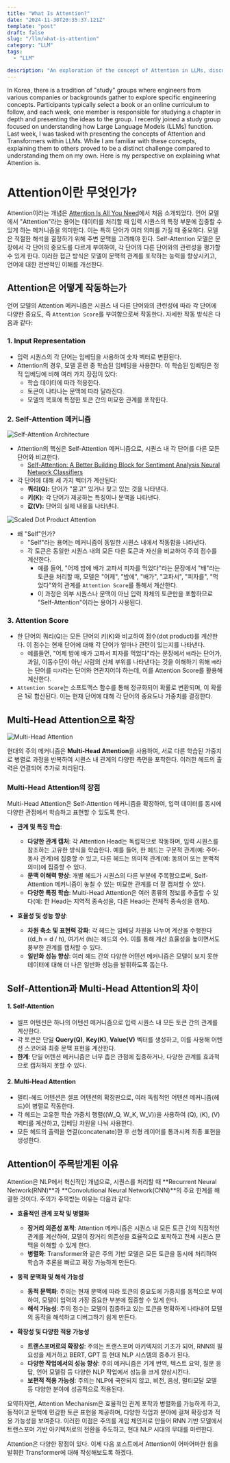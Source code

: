 ```yaml
---
title: "What Is Attention?"
date: "2024-11-30T20:35:37.121Z"
template: "post"
draft: false
slug: "/llm/what-is-attention"
category: "LLM"
tags:
  - "LLM"

description: "An exploration of the concept of Attention in LLMs, discussing its significance and impact on model performance and understanding."
---
```


In Korea, there is a tradition of "study" groups where engineers from various companies or backgrounds gather to explore specific engineering concepts. Participants typically select a book or an online curriculum to follow, and each week, one member is responsible for studying a chapter in depth and presenting the ideas to the group. I recently joined a study group focused on understanding how Large Language Models (LLMs) function. Last week, I was tasked with presenting the concepts of Attention and Transformers within LLMs. While I am familiar with these concepts, explaining them to others proved to be a distinct challenge compared to understanding them on my own. Here is my perspective on explaining what Attention is.

# Attention이란 무엇인가?

Attention이라는 개념은 [Attention Is All You Need](https://arxiv.org/abs/1706.03762)에서 처음 소개되었다. 언어 모델에서 "Attention"라는 용어는 데이터를 처리할 때 입력 시퀀스의 특정 부분에 집중할 수 있게 하는 메커니즘을 의미한다. 이는 특히 단어가 여러 의미를 가질 때 중요하다. 모델은 적절한 해석을 결정하기 위해 주변 문맥을 고려해야 한다. Self-Attention 모델은 문장에서 각 단어의 중요도를 다르게 부여하여, 각 단어의 다른 단어와의 관련성을 평가할 수 있게 한다. 이러한 접근 방식은 모델이 문맥적 관계를 포착하는 능력을 향상시키고, 언어에 대한 전반적인 이해를 개선한다.

## Attention은 어떻게 작동하는가

언어 모델의 Attention 메커니즘은 시퀀스 내 다른 단어와의 관련성에 따라 각 단어에 다양한 중요도, 즉 `Attention Score`를 부여함으로써 작동한다. 자세한 작동 방식은 다음과 같다:

### 1. **Input Representation**
   - 입력 시퀀스의 각 단어는 임베딩을 사용하여 숫자 벡터로 변환된다.
   - Attention의 경우, 모델 훈련 중 학습된 임베딩을 사용한다. 이 학습된 임베딩은 정적 임베딩에 비해 여러 가지 장점이 있다:
      - 학습 데이터에 따라 적응한다.
      - 토큰이 나타나는 문맥에 따라 달라진다.
      - 모델의 목표에 특정한 토큰 간의 미묘한 관계를 포착한다.

### 2. **Self-Attention 메커니즘**
![Self-Attention Architecture](https://i.imgur.com/mKTYPDc.png)
   - Attention의 핵심은 Self-Attention 메커니즘으로, 시퀀스 내 각 단어를 다른 모든 단어와 비교한다.
      - [Self-Attention: A Better Building Block for Sentiment Analysis Neural Network Classifiers](https://arxiv.org/abs/1812.07860v1)
   - 각 단어에 대해 세 가지 벡터가 계산된다:
     - **쿼리(Q):** 단어가 "묻고" 있거나 찾고 있는 것을 나타낸다.
     - **키(K):** 각 단어가 제공하는 특징이나 문맥을 나타낸다.
     - **값(V):** 단어의 실제 내용을 나타낸다.

![Scaled Dot Product Attention](https://i.imgur.com/FDnAsqa.png)

   - 왜 "Self"인가?
     - "Self"라는 용어는 메커니즘이 동일한 시퀀스 내에서 작동함을 나타낸다.
     - 각 토큰은 동일한 시퀀스 내의 모든 다른 토큰과 자신을 비교하여 주의 점수를 계산한다.
        - 예를 들어, "어제 밤에 배가 고파서 피자를 먹었다"라는 문장에서 "배"라는 토큰을 처리할 때, 모델은 "어제", "밤에", "배가", "고파서", "피자를", "먹었다"와의 관계를 `Attention Score`를 통해서 계산한다.
        - 이 과정은 외부 시퀀스나 문맥이 아닌 입력 자체의 토큰만을 포함하므로 "Self-Attention"이라는 용어가 사용된다.

### 3. **Attention Score**
   - 한 단어의 쿼리(Q)는 모든 단어의 키(K)와 비교하여 점수(dot product)를 계산한다. 이 점수는 현재 단어에 대해 각 단어가 얼마나 관련이 있는지를 나타낸다.
      - 예를들면, "어제 밤에 배가 고파서 피자를 먹었다"라는 문장에서 `배`라는 단어가, 과일, 이동수단이 아닌 사람의 신체 부위를 나타낸다는 것을 이해하기 위해 `배`라는 단어를 `피자`라는 단어와 연관지어야 하는데, 이를 Attention Score를 활용해 계산한다.
   - `Attention Score`는 소프트맥스 함수를 통해 정규화되어 확률로 변환되며, 이 확률은 1로 합산된다. 이는 현재 단어에 대해 각 단어의 중요도나 가중치를 결정한다.


## Multi-Head Attention으로 확장

![Multi-Head Attention](https://i.imgur.com/blJ7Vuk.png)

현대의 주의 메커니즘은 **Multi-Head Attention**을 사용하여, 서로 다른 학습된 가중치로 병렬로 과정을 반복하여 시퀀스 내 관계의 다양한 측면을 포착한다. 이러한 헤드의 출력은 연결되어 추가로 처리된다.

### Multi-Head Attention의 장점

Multi-Head Attention은 Self-Attention 메커니즘을 확장하여, 입력 데이터를 동시에 다양한 관점에서 학습하고 표현할 수 있도록 한다. 

- **관계 및 특징 학습**:
  - **다양한 관계 캡처**: 각 Attention Head는 독립적으로 작동하며, 입력 시퀀스를 참조하는 고유한 방식을 학습한다. 예를 들어, 한 헤드는 구문적 관계(예: 주어-동사 관계)에 집중할 수 있고, 다른 헤드는 의미적 관계(예: 동의어 또는 문맥적 의미)에 집중할 수 있다.
  - **문맥 이해력 향상**: 개별 헤드가 시퀀스의 다른 부분에 주목함으로써, Self-Attention 메커니즘이 놓칠 수 있는 미묘한 관계를 더 잘 캡처할 수 있다.
  - **다양한 특징 학습**: Multi-Head Attention은 여러 종류의 정보를 추출할 수 있다(예: 한 Head는 지역적 종속성을, 다른 Head는 전체적 종속성을 캡처).

- **효율성 및 성능 향상**:
  - **차원 축소 및 표현력 강화**: 각 헤드는 임베딩 차원을 나누어 계산을 수행한다(\(d_h = d / h\), 여기서 \(h\)는 헤드의 수). 이를 통해 계산 효율성을 높이면서도 풍부한 관계를 캡처할 수 있다.
  - **일반화 성능 향상**: 여러 헤드 간의 다양한 어텐션 메커니즘은 모델이 보지 못한 데이터에 대해 더 나은 일반화 성능을 발휘하도록 돕는다.


## Self-Attention과 Multi-Head Attention의 차이

#### 1. **Self-Attention**
- 셀프 어텐션은 하나의 어텐션 메커니즘으로 입력 시퀀스 내 모든 토큰 간의 관계를 계산한다.
- 각 토큰은 단일 **Query(Q)**, **Key(K)**, **Value(V)** 벡터를 생성하고, 이를 사용해 어텐션 스코어와 최종 문맥 표현을 계산한다.
- **한계**: 단일 어텐션 메커니즘은 너무 좁은 관점에 집중하거나, 다양한 관계를 효과적으로 캡처하지 못할 수 있다.

#### 2. **Multi-Head Attention**
- 멀티-헤드 어텐션은 셀프 어텐션의 확장판으로, 여러 독립적인 어텐션 메커니즘(헤드)이 병렬로 작동한다.
- 각 헤드는 고유한 학습 가중치 행렬(\(W_Q, W_K, W_V\))을 사용하여 \(Q\), \(K\), \(V\) 벡터를 계산하고, 임베딩 차원을 나눠 사용한다.
- 모든 헤드의 출력을 연결(concatenate)한 후 선형 레이어를 통과시켜 최종 표현을 생성한다.

## Attention이 주목받게된 이유

Attention은 NLP에서 혁신적인 개념으로, 시퀀스를 처리할 때 **Recurrent Neural Network(RNN)**과 **Convolutional Neural Network(CNN)**의 주요 한계를 해결한 것이다. 주의가 주목받는 이유는 다음과 같다:

- **효율적인 관계 포착 및 병렬화**
  - **장거리 의존성 포착**: Attention 메커니즘은 시퀀스 내 모든 토큰 간의 직접적인 관계를 계산하여, 모델이 장거리 의존성을 효율적으로 포착하고 전체 시퀀스 문맥을 이해할 수 있게 한다.
  - **병렬화**: Transformer와 같은 주의 기반 모델은 모든 토큰을 동시에 처리하여 학습과 추론을 빠르고 확장 가능하게 만든다.

- **동적 문맥화 및 해석 가능성**
  - **동적 문맥화**: 주의는 현재 문맥에 따라 토큰의 중요도에 가중치를 동적으로 부여하여, 모델이 입력의 가장 중요한 부분에 집중할 수 있게 한다.
  - **해석 가능성**: 주의 점수는 모델이 집중하고 있는 토큰을 명확하게 나타내어 모델의 동작을 해석하고 디버그하기 쉽게 만든다.

- **확장성 및 다양한 적용 가능성**
  - **트랜스포머로의 확장성**: 주의는 트랜스포머 아키텍처의 기초가 되어, RNN의 필요성을 제거하고 BERT, GPT 등 현대 NLP 시스템의 중추가 된다.
  - **다양한 작업에서의 성능 향상**: 주의 메커니즘은 기계 번역, 텍스트 요약, 질문 응답, 언어 모델링 등 다양한 NLP 작업에서 성능을 크게 향상시킨다.
  - **보편적 적용 가능성**: 주의는 NLP에 국한되지 않고, 비전, 음성, 멀티모달 모델 등 다양한 분야에 성공적으로 적용된다.

요약하자면, Attention Mechanism은 효율적인 관계 포착과 병렬화를 가능하게 하고, 동적이고 문맥에 민감한 토큰 표현을 제공하며, 다양한 작업과 분야에 걸쳐 확장성과 적용 가능성을 보여준다. 이러한 이점은 주의를 게임 체인저로 만들어 RNN 기반 모델에서 트랜스포머 기반 아키텍처로의 전환을 주도하고, 현대 NLP 시대의 무대를 마련한다.

Attention은 다양한 장점이 있다. 이제 다음 포스트에서 Attention이 어마어마한 힘을 발휘한 Transformer에 대해 작성해보도록 하겠다.